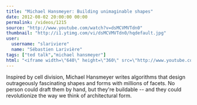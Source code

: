 ```yaml
---
title: "Michael Hansmeyer: Building unimaginable shapes"
date: 2012-08-02 20:00:00 00:00
permalink: /videos/1215
source: "http://www.youtube.com/watch?v=dsMCVMVTdn0"
thumbnail: "http://i1.ytimg.com/vi/dsMCVMVTdn0/hqdefault.jpg"
user:
  username: "slariviere"
  name: "Sébastien Larivière"
tags: ["ted talk","michael hansmeyer"]
html: "<iframe width=\"640\" height=\"360\" src=\"http://www.youtube.com/embed/dsMCVMVTdn0?wmode=transparent&fs=1&feature=oembed\" frameborder=\"0\" allowfullscreen></iframe>"
---
```


Inspired by cell division, Michael Hansmeyer writes algorithms that design outrageously fascinating shapes and forms with millions of facets. No person could draft them by hand, but they're buildable -- and they could revolutionize the way we think of architectural form.